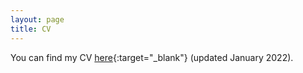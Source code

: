 ```yaml
---
layout: page
title: CV
---
```


You can find my CV [here](/pdfs/cv_january2022.pdf){:target="_blank"} (updated January 2022).